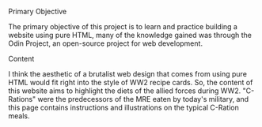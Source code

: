 Primary Objective

The primary objective of this project is to learn and practice building
a website using pure HTML, many of the knowledge gained was through the
Odin Project, an open-source project for web development.

Content

I think the aesthetic of a brutalist web design that comes from using pure
HTML would fit right into the style of WW2 recipe cards. So, the content
of this website aims to highlight the diets of the allied forces during WW2. 
"C-Rations" were the predecessors of the MRE eaten by today's military, and
this page contains instructions and illustrations on the typical C-Ration meals.

